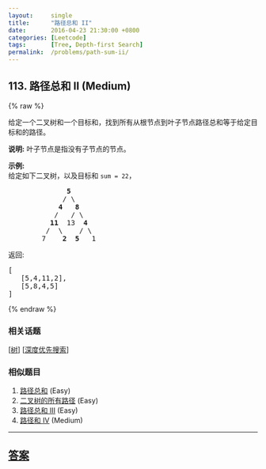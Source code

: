 ```yaml
---
layout:     single
title:      "路径总和 II"
date:       2016-04-23 21:30:00 +0800
categories: [Leetcode]
tags:       [Tree, Depth-first Search]
permalink:  /problems/path-sum-ii/
---
```


## 113. 路径总和 II (Medium)

{% raw %}

<p>给定一个二叉树和一个目标和，找到所有从根节点到叶子节点路径总和等于给定目标和的路径。</p>

<p><strong>说明:</strong>&nbsp;叶子节点是指没有子节点的节点。</p>

<p><strong>示例:</strong><br>
给定如下二叉树，以及目标和&nbsp;<code>sum = 22</code>，</p>

<pre>              <strong>5</strong>
             / \
            <strong>4</strong>   <strong>8</strong>
           /   / \
          <strong>11</strong>  13  <strong>4</strong>
         /  \    / \
        7    <strong>2</strong>  <strong>5</strong>   1
</pre>

<p>返回:</p>

<pre>[
   [5,4,11,2],
   [5,8,4,5]
]
</pre>

{% endraw %}

### 相关话题
  [[树](https://github.com/openset/leetcode/tree/master/tag/tree/README.md)]
  [[深度优先搜索](https://github.com/openset/leetcode/tree/master/tag/depth-first-search/README.md)]

### 相似题目
  1. [路径总和](/problems/path-sum) (Easy)
  1. [二叉树的所有路径](/problems/binary-tree-paths) (Easy)
  1. [路径总和 III](/problems/path-sum-iii) (Easy)
  1. [路径和 IV](/problems/path-sum-iv) (Medium)

---

## [答案](https://github.com/openset/leetcode/tree/master/problems/path-sum-ii)
